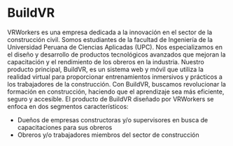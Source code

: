 # BuildVR
VRWorkers es una empresa dedicada a la innovación en el sector de la construcción civil. Somos estudiantes de la facultad de Ingeniería de la Universidad Peruana de Ciencias Aplicadas (UPC). Nos especializamos en el diseño y desarrollo de productos tecnológicos avanzados que mejoran la capacitación y el rendimiento de los obreros en la industria. Nuestro producto principal, BuildVR, es un sistema web y móvil que utiliza la realidad virtual para proporcionar entrenamientos inmersivos y prácticos a los trabajadores de la construcción. Con BuildVR, buscamos revolucionar la formación en construcción, haciendo que el aprendizaje sea más eficiente, seguro y accesible.
El producto de BuildVR diseñado por VRWorkers se enfoca en dos segmentos característicos:
- Dueños de empresas constructoras y/o supervisores en busca de capacitaciones para sus obreros
- Obreros y/o trabajadores miembros del sector de construcción

